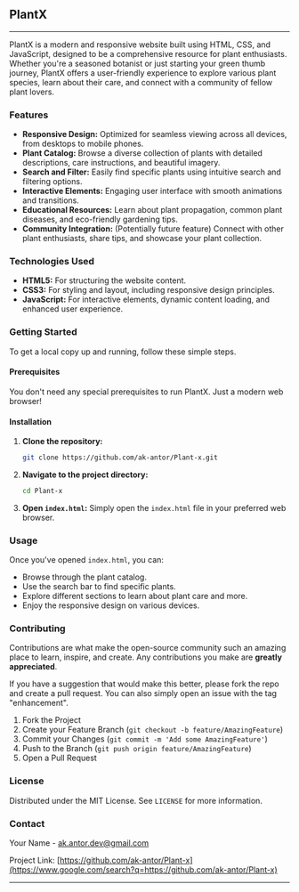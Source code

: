 ## PlantX

-----

PlantX is a modern and responsive website built using HTML, CSS, and JavaScript, designed to be a comprehensive resource for plant enthusiasts. Whether you're a seasoned botanist or just starting your green thumb journey, PlantX offers a user-friendly experience to explore various plant species, learn about their care, and connect with a community of fellow plant lovers.

### Features

  * **Responsive Design:** Optimized for seamless viewing across all devices, from desktops to mobile phones.
  * **Plant Catalog:** Browse a diverse collection of plants with detailed descriptions, care instructions, and beautiful imagery.
  * **Search and Filter:** Easily find specific plants using intuitive search and filtering options.
  * **Interactive Elements:** Engaging user interface with smooth animations and transitions.
  * **Educational Resources:** Learn about plant propagation, common plant diseases, and eco-friendly gardening tips.
  * **Community Integration:** (Potentially future feature) Connect with other plant enthusiasts, share tips, and showcase your plant collection.

### Technologies Used

  * **HTML5:** For structuring the website content.
  * **CSS3:** For styling and layout, including responsive design principles.
  * **JavaScript:** For interactive elements, dynamic content loading, and enhanced user experience.

### Getting Started

To get a local copy up and running, follow these simple steps.

#### Prerequisites

You don't need any special prerequisites to run PlantX. Just a modern web browser\!

#### Installation

1.  **Clone the repository:**
    ```bash
    git clone https://github.com/ak-antor/Plant-x.git
    ```
2.  **Navigate to the project directory:**
    ```bash
    cd Plant-x
    ```
3.  **Open `index.html`:**
    Simply open the `index.html` file in your preferred web browser.

### Usage

Once you've opened `index.html`, you can:

  * Browse through the plant catalog.
  * Use the search bar to find specific plants.
  * Explore different sections to learn about plant care and more.
  * Enjoy the responsive design on various devices.

### Contributing

Contributions are what make the open-source community such an amazing place to learn, inspire, and create. Any contributions you make are **greatly appreciated**.

If you have a suggestion that would make this better, please fork the repo and create a pull request. You can also simply open an issue with the tag "enhancement".

1.  Fork the Project
2.  Create your Feature Branch (`git checkout -b feature/AmazingFeature`)
3.  Commit your Changes (`git commit -m 'Add some AmazingFeature'`)
4.  Push to the Branch (`git push origin feature/AmazingFeature`)
5.  Open a Pull Request

### License

Distributed under the MIT License. See `LICENSE` for more information.

### Contact

Your Name - [ak.antor.dev@gmail.com](mailto:antorremeni@gmail.com)

Project Link: [https://github.com/ak-antor/Plant-x](https://www.google.com/search?q=https://github.com/ak-antor/Plant-x)

-----
